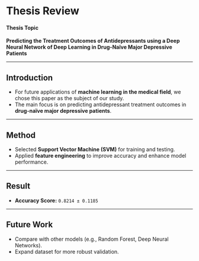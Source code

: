# Thesis Review  

#### Thesis Topic  
**Predicting the Treatment Outcomes of Antidepressants using a Deep Neural Network of Deep Learning in Drug-Naïve Major Depressive Patients**  

---

## Introduction
- For future applications of **machine learning in the medical field**, we chose this paper as the subject of our study.  
- The main focus is on predicting antidepressant treatment outcomes in **drug-naïve major depressive patients**.  

---

## Method
- Selected **Support Vector Machine (SVM)** for training and testing.  
- Applied **feature engineering** to improve accuracy and enhance model performance.  

---

## Result
- **Accuracy Score:** `0.8214 ± 0.1185`  

---

## Future Work
- Compare with other models (e.g., Random Forest, Deep Neural Networks).  
- Expand dataset for more robust validation.  